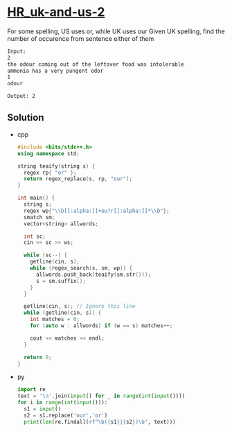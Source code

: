 # [HR_uk-and-us-2](https://www.hackerrank.com/challenges/uk-and-us-2)

For some spelling, US uses or, while UK uses our
Given UK spelling, find the number of occurence from sentence either of them

```txt
Input:
2
the odour coming out of the leftover food was intolerable
ammonia has a very pungent odor
1
odour

Output: 2
```

## Solution

* cpp

  ```cpp
  #include <bits/stdc++.h>
  using namespace std;

  string teaify(string s) {
    regex rp{ "or" };
    return regex_replace(s, rp, "our");
  }

  int main() {
    string s;
    regex wp{"\\b[[:alpha:]]+ou?r[[:alpha:]]*\\b"};
    smatch sm;
    vector<string> allwords;

    int sc;
    cin >> sc >> ws;

    while (sc--) {
      getline(cin, s);
      while (regex_search(s, sm, wp)) {
        allwords.push_back(teaify(sm.str()));
        s = sm.suffix();
      }
    }

    getline(cin, s); // Ignore this line
    while (getline(cin, s)) {
      int matches = 0;
      for (auto w : allwords) if (w == s) matches++;

      cout << matches << endl;
    }

    return 0;
  }
  ```

* py

  ```py
  import re
  text = '\n'.join(input() for _ in range(int(input())))
  for i in range(int(input())):
    s1 = input()
    s2 = s1.replace('our','or')
    print(len(re.findall(rf"\b({s1}|{s2})\b", text)))
  ```
